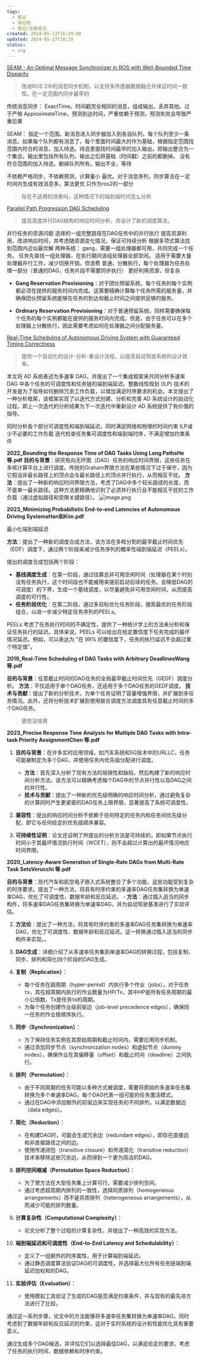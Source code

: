 ```yaml
---
tags:
  - 笔记
  - 待归档
  - 笔记/文献笔记
created: 2024-05-13T16:29:00
updated: 2024-05-17T10:29
status:
  - ing
---
```

[SEAM - An Optimal Message Synchronizer in ROS with Well-Bounded Time Disparity](../03-research/11-ROS/SEAM%20-%20An%20Optimal%20Message%20Synchronizer%20in%20ROS%20with%20Well-Bounded%20Time%20Disparity.md)
> 改进ROS 2中的消息同步机制，以支持多传感器数据融合并保证时间一致性。在一定范围内同步最早的

传统消息同步：
ExactTime，时间戳完全相同的消息，组成输出，丢弃其他。过于严格
ApproximateTime，预测到达时间，严重依赖于预测，预测失败会导致严重后果

SEAM：
指定一个范围。新消息进入同步器加入到各自队列，每个队列至少一条消息。如果每个队列都有消息了，每个里面时间最大的作为基础，根据指定范围找范围内符合的消息，加入待选。待选里面找时间最早的加入输出。把输出整合为一个集合。输出里包括所有队列，输出之后把基础（时间戳）之前的都删掉。
没有符合范围的加入待选，删掉队列所有。输出不全，等待

不依赖严格同步，不依赖预测，计算量小
最优。对于消息序列，同步算法在一定时间内生成有效消息多，算法更优
只作为ros2的一部分


> 存在不适用的场景吗，这种情况下的端到端时间怎么分析


[Parallel Path Progression DAG Scheduling](../../03-research/10-DAG/Parallel%20Path%20Progression%20DAG%20Scheduling.md)

> 提高高度并行DAG结构的响应时间分析，并设计了新的调度算法。

并行任务的资源问题
选择的一组完整路径在DAG任务中的并行执行
提高资源利用，改进响应时间，并考虑随资源变化情况，保证可持续分析
根据多项式算法找到范围内近似最优解
两种系统：
gang，需要一组处理器都可用，共同完成一个任务。
任务先查找一组处理器，在执行期间该组处理器全部空闲。
适用于需要大量处理器并行工作，减少切换开销。但浪费
普通，分散执行，每个处理器为任务处理一部分（普通的DAG，任务片段不需要同步执行）
更好利用资源，但复杂

- **Gang Reservation Provisioning**：对于团伙预留系统，每个任务的每个实例都必须在提供的服务时间内完成。这需要精确计算每个任务所需的服务量，并确保团伙预留系统能够在任务的到达和截止时间之间提供足够的服务。

- **Ordinary Reservation Provisioning**：对于普通预留系统，同样需要确保每个任务的每个实例都能在提供的服务时间内完成。但是，由于任务可以在多个处理器上分散执行，因此需要考虑如何在处理器之间分配服务量。


[Real-Time Scheduling of Autonomous Driving System with Guaranteed Timing Correctness](../03-research/10-DAG/Real-Time%20Scheduling%20of%20Autonomous%20Driving%20System%20with%20Guaranteed%20Timing%20Correctness.md)
> 提供一个自动化的设计-分析-重设计流程，以提高自动驾驶系统的设计效率。

本文将 AD 系统表述为多速率 DAG，并提出了一个集成框架来共同分析多速率 DAG 中各个任务的可调度性和任务链的端到端延迟。整数线性规划 (ILP) 技术的开发是为了指导如何删除冗余工作负载，以增加满足时序要求的机会。本文提出了一种分析框架，该框架实现了以迭代方式创建、分析和完善 AD 系统设计的自动化过程，即上一次迭代的分析结果为下一次迭代中重新设计 AD 系统提供了有价值的指导。

同时分析各个部分可调度性和端到端延迟，同时满足网络和物理的时间约束
ILP减少不必要的工作负载
迭代检查任务集可调度性和端到端时序，不满足增加约束条件


**2022_Bounding the Response Time of DAG Tasks Using Long PathsHe 等.pdf**
**目的与背景**：研究有向无环图（DAG）任务的响应时间界限，这些任务在多核计算平台上进行调度。传统的Graham界限方法在某些情况下过于保守，因为它假设非最长路径上的顶点会与最长路径上的顶点并行执行，从而相互干扰。
**方法**：提出了一种新的响应时间界限方法，考虑了DAG中多个较长路径的长度，而不是单一最长路径。这种方法更精确地识别了必须并行执行且不能相互干扰的工作负载（通过虚拟路径和受限关键路径）。
    ![image.png](https://raw.githubusercontent.com/wsm6636/pic/main/202405131624873.png)


**2023_Minimizing Probabilistic End-to-end Latencies of Autonomous Driving SystemsHan和Kim.pdf**

 最小化端到端延迟
 
**方法**：提出了一种新的调度合成方法，该方法在多核分割的最早截止时间优先（EDF）调度下，通过两个阶段来减少任务序列的概率性端到端延迟（PEELs）。

提出的调度合成包括两个阶段：
   - **基线调度生成**：在第一阶段，通过估算总非可用空闲时间（处理器在某个时刻没有任务执行，这个时间段也不能被用来提前启动后续的任务。会降低DAG的可调度）的下界，生成一个基线调度，以尽量避免非可用空闲时间，从而提高调度的可行性。
   - **任务阶段优化**：在第二阶段，通过多目标优化任务阶段，搜索最优的任务阶段组合，以进一步减少特定任务序列的PEELs。

PEELs 考虑了任务执行时间的不确定性，提供了一种统计学上的方法来分析和保证任务执行的延迟。具体来说，PEELs 可以给出在给定置信度下任务完成的最坏情况延迟。例如，可以表达为 "在 99% 的置信度下，任务的执行延迟不会超过某个特定值"。


**2019_Real-Time Scheduling of DAG Tasks with Arbitrary DeadlinesWang 等.pdf**
   
**目的与背景**：任意截止时间的DAG任务的全局最早截止时间优先（GEDF）调度分析。
**方法**：不仅适用于单个DAG任务，还适用于多个DAG任务的GEDF调度。
**技术与贡献**：提出了新的分析技术，为单个任务证明了容量增强界限，并扩展到多任务情况。此外，还将分析技术扩展到使用联合调度方法调度具有任意截止时间的多个DAG任务。

> 感觉没啥用


**2023_Precise Response Time Analysis for Multiple DAG Tasks with Intra-task Priority AssignmentChen 等.pdf**
    
1. **目的与背景**：在许多实时应用领域，如汽车系统和5G技术中的URLLC，任务可能被制定为多个DAG，并使用任务内优先级分配进行调度。
    - **方法**：首先深入分析了现有方法的局限性和缺陷，然后构建了新的响应时间分析方法，该方法可以精确考虑每个DAG中的节点并行性以及DAG之间的并行性。
    - **技术与贡献**：提出了一种新的优先级明确的响应时间分析，通过避免复杂的计算同时产生更紧密的DAG任务上限界限，显著提高了系统可调度性。

6. **兼容性**：提出的响应时间分析不依赖于任何特定的任务内和任务间优先级分配，即它与任何给定的优先级顺序兼容。

9. **可持续性证明**：论文还证明了所提出的分析方法是可持续的，即如果节点执行时间小于其最坏情况执行时间（WCET），则不会超过计算出的最坏情况响应时间界限。



**2020_Latency-Aware Generation of Single-Rate DAGs from Multi-Rate Task SetsVerucchi 等.pdf**
    
**目的与背景**：现代汽车和航空电子嵌入式系统整合了多个功能，这些功能受到复杂的时序要求。提出了一种方法，将具有时序约束的多速率DAG任务集转换为单速率DAG，优化了可调度性、数据年龄和反应延迟。
    - **方法**：通过插入适当的同步构件，将多速率DAG任务集转换为单速率DAG，并为自动驾驶基准进行了实验评估。
   

2. **方法论**：提出了一种方法，将具有时序约束的多速率DAG任务集转换为单速率DAG，优化了可调度性、数据年龄和反应延迟。这一转换通过插入适当的同步构件来实现。。

6. **DAG生成**：详细介绍了从多速率任务集到单速率DAG的转换过程，包括复制、同步、排列和简化四个阶段的DAG生成。

1. **复制（Replication）**：
   - 每个任务在超周期（hyper-period）内执行多个作业（jobs）。对于任务τx，其在超周期内执行的作业数量为HP/Tx，其中HP是所有任务周期的最小公倍数，Tx是任务τx的周期。
   - 为每个任务创建作业级前驱边（job-level precedence edges），确保同一任务的作业按顺序执行。

2. **同步（Synchronization）**：
   - 为了保持任务实例在其原始周期和截止时间内，需要应用同步机制。
   - 通过添加同步节点（synchronization nodes）和虚拟节点（dummy nodes），确保作业在其偏移量（offset）和截止时间（deadline）之间执行。

3. **排列（Permutation）**：
   - 由于不同周期的任务可能以多种方式被调度，需要将原始的多速率任务集转换为多个单速率DAG，每个DAG代表一组可能的任务激活模式。
   - 通过在DAG中添加额外的前驱边来实现任务的不同排列，以满足数据边（data edges）。

4. **简化（Reduction）**：
   - 在构建DAG时，可能会生成冗余边（redundant edges），即存在直接边和非直接路径之间的边。
   - 使用传递闭包（transitive closure）和传递简化（transitive reduction）技术来移除这些冗余边，从而得到一个更为简洁的DAG。

5. **排列空间缩减（Permutation Space Reduction）**：
   - 为了使方法在大型任务集上计算可行，需要减少排列空间。
   - 通过考虑超周期内排列的一致性，选择同质排列（homogeneous arrangements）而不是异质排列（heterogeneous arrangements），从而减少可能的排列数量。

6. **计算复杂性（Computational Complexity）**：
   - 论文分析了整个过程的计算复杂性，并提出了一种高效的实现方法。

7. **端到端延迟和可调度性（End-to-End Latency and Schedulability）**：
   - 定义了一组额外的时序属性，用于计算端到端延迟。
   - 通过静态调度算法验证DAG的可调度性，并选择最大化所有任务链端到端延迟加权和的DAG。

8. **实验评估（Evaluation）**：
   - 使用模拟工具验证了生成的DAG是否满足约束条件，并与现有的最先进方法进行了比较。

通过这一系列步骤，论文中的方法能够将多速率任务集转换为单速率DAG，同时考虑到了数据年龄和反应延迟的约束，这对于实时系统的设计和性能优化具有重要意义。

通过生成多个DAG候选，并评估它们以选择最佳DAG，以满足给定的要求。考虑了任务的执行时间、数据依赖和时序约束。


